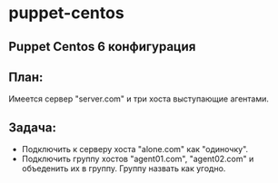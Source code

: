 puppet-centos
=============

Puppet Centos 6 конфигурация
----------------------------

## План:
Имеется сервер "server.com" и три хоста выступающие агентами.

## Задача:
*	Подключить к серверу хоста "alone.com" как "одиночку".
*	Подключить группу хостов "agent01.com", "agent02.com" и объеденить их в группу. Группу назвать как угодно.
